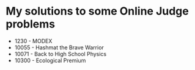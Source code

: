 # My solutions to some Online Judge problems

*  1230 - MODEX
* 10055 - Hashmat the Brave Warrior
* 10071 - Back to High School Physics
* 10300 - Ecological Premium
